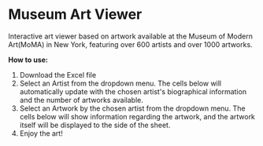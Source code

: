 # Museum Art Viewer

Interactive art viewer based on artwork available at the Museum of Modern Art(MoMA) in New York, featuring over 600 artists and over 1000 artworks.

**How to use:**
  1.  Download the Excel file
  2.  Select an Artist from the dropdown menu. The cells below will automatically update with the chosen artist's biographical information and the number of artworks available.
  3.  Select an Artwork by the chosen artist from the dropdown menu. The cells below will show information regarding the artwork, and the artwork itself will be displayed to the side of the sheet.
  4.  Enjoy the art!
